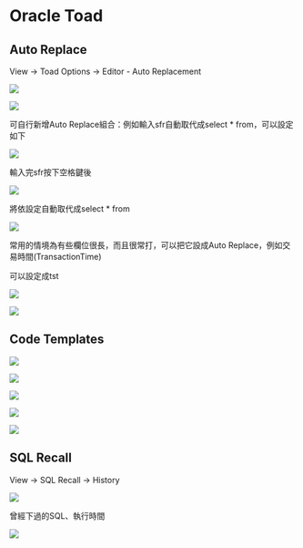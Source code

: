 # Oracle Toad

## Auto Replace

View → Toad Options → Editor - Auto Replacement

![](.gitbook/assets/image%20%286%29.png)

![](.gitbook/assets/image%20%2890%29.png)

可自行新增Auto Replace組合：例如輸入sfr自動取代成select \* from，可以設定如下

![](.gitbook/assets/image%20%28154%29.png)

輸入完sfr按下空格鍵後

![](.gitbook/assets/image%20%28250%29.png)

將依設定自動取代成select \* from

![](.gitbook/assets/image%20%28256%29.png)

常用的情境為有些欄位很長，而且很常打，可以把它設成Auto Replace，例如交易時間\(TransactionTime\)

可以設定成tst

![](.gitbook/assets/image%20%28309%29.png)

![](.gitbook/assets/image%20%28147%29.png)

## Code Templates



![](.gitbook/assets/image%20%28162%29.png)

![](.gitbook/assets/image%20%28255%29.png)

![](.gitbook/assets/image%20%28215%29.png)

![](.gitbook/assets/image%20%28107%29.png)



![](.gitbook/assets/image%20%2899%29.png)





## SQL Recall

View → SQL Recall → History

![](.gitbook/assets/image%20%28136%29.png)

曾經下過的SQL、執行時間

![](.gitbook/assets/image%20%28133%29.png)



